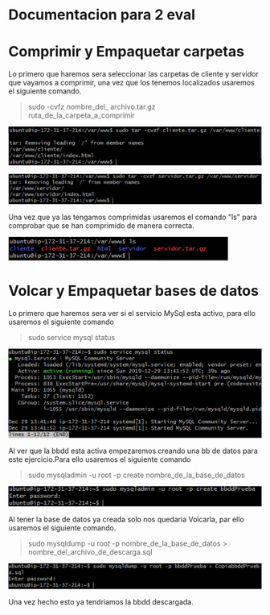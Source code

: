 # Documentacion para 2 eval 

# Comprimir y Empaquetar carpetas

Lo primero que haremos sera seleccionar las carpetas de cliente y servidor que vayamos a comprimir, una vez que los tenemos localizados usaremos el siguiente comando.

>sudo -cvfz nombre_del_ archivo.tar.gz ruta_de_la_carpeta_a_comprimir

![Imagen del cliente](img/Tarea-6/1.PNG)

![Imagen del servidor](img/Tarea-6/2.PNG)

Una vez que ya las tengamos comprimidas usaremos el comando "ls" para comprobar que se han comprimido de manera correcta.

![Imagen de la comprobacion](img/Tarea-6/3.PNG)

# Volcar y Empaquetar bases de datos

Lo primero que haremos sera ver si el servicio MySql esta activo, para ello usaremos el siguiente comando

>sudo service mysql status

![Imagen de la comprobacion](img/Tarea-6/4.PNG)

Al ver que la bbdd esta activa empezaremos creando una bb de datos para este ejercicio.Para ello usaremos el siguiente comando

>sudo mysqladmin -u root -p create nombre_de_la_base_de_datos

![Imagen de la comprobacion](img/Tarea-6/5.PNG)

Al tener la base de datos ya creada solo nos quedaria Volcarla, par ello usaremos el siguiente comando.

>sudo mysqldump -u root -p nombre_de_la_base_de_datos > nombre_del_archivo_de_descarga.sql

![Imagen de la comprobacion](img/Tarea-6/6.PNG)

Una vez hecho esto ya tendriamos la bbdd descargada.